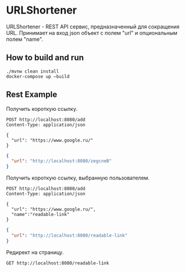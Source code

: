 # URLShortener
URLShortener - REST API сервис, предназначенный для сокращения URL.
Принимает на вход json объект с полем "url" и опциональным полем "name".

## How to build and run
```shell script
./mvnw clean install
docker-compose up —build
```

## Rest Example
Получить короткую ссылку.
```http request
POST http://localhost:8080/add
Content-Type: application/json

{
  "url": "https://www.google.ru/"
}
```

```json
{
  "url": "http://localhost:8080/zegcneB"
}
```
Получить короткую ссылку, выбранную пользователем.
```http request
POST http://localhost:8080/add
Content-Type: application/json

{
  "url": "https://www.google.ru/",
  "name":"readable-link"
}
```

```json
{
  "url": "http://localhost:8080/readable-link"
}
```
Редирект на страницу.
```http request
GET http://localhost:8080/readable-link
